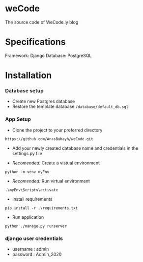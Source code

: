 # weCode
The source code of WeCode.ly blog

# Specifications
Framework: Django
Database: PostgreSQL

# Installation

### Database setup

- Create new Postgres database
- Restore the template database  `/database/default_db.sql`

### App Setup

- Clone the project to your preferred directory

`https://github.com/AnasBuhayh/weCode.git`

- Add your newly created database name and credentials in the settings.py file

- *Recomended:* Create a vistual environment

`python -m venv myEnv`

- *Recomended:* Run virtual environment

`.\myEnv\Scripts\activate`

- Install requirements

`pip install -r .\requirements.txt`

- Run application

`python ./manage.py runserver`

### django user credentials

- username : admin
- password : Admin_2020
